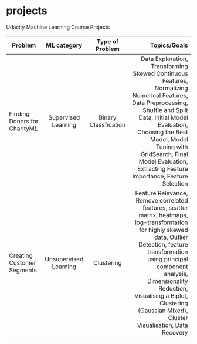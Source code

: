 # projects

Udacity Machine Learning Course Projects

| Problem        | ML category      | Type of Problem  | Topics/Goals |
| ------------- |:-------------:| :-------------:| -----:|
| Finding Donors for CharityML | Supervised Learning | Binary Classfication | Data Exploration, Transforming Skewed Continuous Features, Normalizing Numerical Features, Data Preprocessing, Shuffle and Split Data, Initial Model Evaluation, Choosing the Best Model, Model Tuning with GridSearch, Final Model Evaluation, Extracting Feature Importance, Feature Selection|
| Creating Customer Segments  | Unsupervised Learning | Clustering | Feature Relevance, Remove correlated features, scatter matrix, heatmaps, log-transformation for highly skewed data, Outlier Detection, feature transformation using principal component analysis, Dimensionality Reduction, Visualising a Biplot, Clustering (Gaussian Mixed), Cluster Visualisation, Data Recovery|
